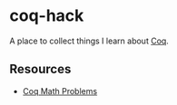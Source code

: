 # coq-hack
A place to collect things I learn about [Coq](https://coq.inria.fr/).

## Resources
* [Coq Math Problems](https://coq-math-problems.github.io/)

